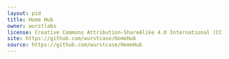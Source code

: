 ```yaml
---
layout: pid
title: Home Hub
owner: wurstlabs
license: Creative Commons Attribution-ShareAlike 4.0 International (CC BY-SA 4.0)
site: https://github.com/wurstcase/HomeHub
source: https://github.com/wurstcase/HomeHub
---
```


